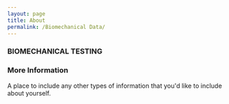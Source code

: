 ```yaml
---
layout: page
title: About
permalink: /Biomechanical Data/
---
```


### BIOMECHANICAL TESTING
      
    
### More Information

A place to include any other types of information that you'd like to include about yourself.

